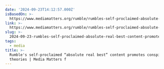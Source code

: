 ```yaml
---
date: '2024-09-23T14:12:57.000Z'
isBasedOn: >-
  https://www.mediamatters.org/rumble/rumbles-self-proclaimed-absolute-real-best-content-promotes-conspiracy-theories
link: >-
  https://www.mediamatters.org/rumble/rumbles-self-proclaimed-absolute-real-best-content-promotes-conspiracy-theories
slug: >-
  2024-09-23-rumbles-self-proclaimed-absolute-real-best-content-promotes-conspiracy-theories-or-media-matters-f
tags:
  - media
title: >-
  Rumble's self-proclaimed “absolute real best” content promotes conspiracy
  theories | Media Matters f
---
```

 
